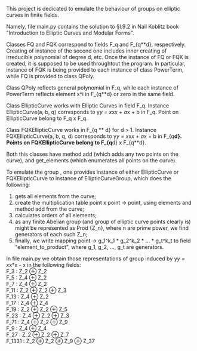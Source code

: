 This project is dedicated to emulate the behaviour 
of groups on elliptic curves in finite fields.

Namely, file main.py contains the solution to §I.9.2
in Nail Koblitz book "Introduction to Elliptic Curves and Modular Forms".

Classes FQ and FQK correspond to fields F_q and F_{q**d}, respectively.
Creating of instance of the second one includes inner creating of irreducible 
polynomial of degree d, etc.
Once the instance of FQ or FQK is created, it is supposed to be used throughtout 
the program. In particular, instance of FQK is being provided to each instance of
class PowerTerm, while FQ is provided to class QPoly.

Class QPoly reflects general polynomial in F_q, while each instance of PowerTerm
reflects element x^i in F_{q**d} or zero in the same field.

Class EllipticCurve works with Elliptic Curves in field F_q.
Instance EllipticCurve(a, b, q) corresponds to y*y = x*x*x + a*x + b in F_q.
Point on EllipticCurve belong to F_q x F_q.

Class FQKEllipticCurve works in F_{q ** d} for d > 1.
Instance FQKEllipticCurve(a, b, q, d) corresponds to y*y = x*x*x + a*x + b in F_{q**d}.
Points on FQKEllipticCurve belong to F_{q**d} x F_{q**d}.

Both this classes have method add (which adds any two points on the curve), and 
get_elements (which enumerates all points on the curve).

To emulate the group , one provides instance of either EllipticCurve or FQKEllipticCurve
to instance of EllipticCurveGroup, which does the following:
1) gets all elements from the curve;
2) create the multiplication table point x point -> point, using elements and method add
from the curve;
3) calculates orders of all elements;
4) as any finite Abelian group (and group of elliptic curve points clearly is) might
be represented as Prod {Z_n}, where n are prime power, we find generators of each 
such Z_n;
5) finally, we write mapping point -> g_1^k_1 * g_2^k_2 * ... * g_t^k_t to field 
"element_to_product", where g_1, g_2, ..., g_t are generators.

In file main.py we obtain those representations of group induced by y*y = x*x*x - x
in the following fields:\
F_3    : Z_2 ⊕ Z_2\
F_5    : Z_4 ⊕ Z_2\
F_7    : Z_4 ⊕ Z_2\
F_11   : Z_2 ⊕ Z_2 ⊕ Z_3\
F_13   : Z_4 ⊕ Z_2\
F_17   : Z_4 ⊕ Z_4\
F_19   : Z_2 ⊕ Z_2 ⊕ Z_5\
F_23   : Z_4 ⊕ Z_2 ⊕ Z_3\
F_71   : Z_4 ⊕ Z_2 ⊕ Z_9\
F_9    : Z_4 ⊕ Z_4\
F_27   : Z_2 ⊕ Z_2 ⊕ Z_7\
F_1331 : Z_2 ⊕ Z_2 ⊕ Z_9 ⊕ Z_37


